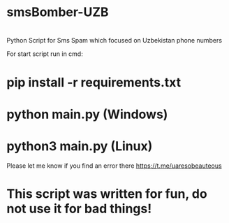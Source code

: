 # smsBomber-UZB
#

Python Script for Sms Spam which focused on Uzbekistan phone numbers

For start script run in cmd:

  # pip install -r requirements.txt

  # python main.py (Windows)
  
  # python3 main.py (Linux)
  

Please let me know if you find an error there https://t.me/uaresobeauteous
# This script was written for fun, do not use it for bad things!
